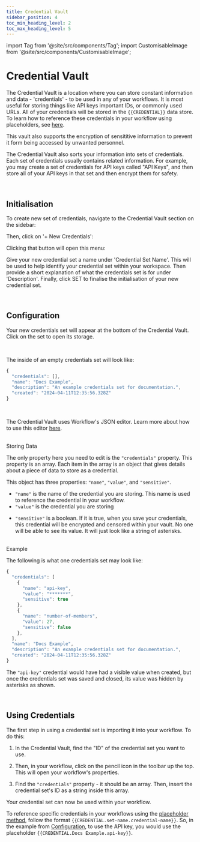 ```yaml
---
title: Credential Vault
sidebar_position: 4
toc_min_heading_level: 2
toc_max_heading_level: 5
---
```


import Tag from '@site/src/components/Tag';
import CustomisableImage from '@site/src/components/CustomisableImage';

# Credential Vault

The Credential Vault is a location where you can store constant information and data - 'credentials' - to be used in any of your workflows. It is most useful for storing things like API keys important IDs, or commonly used URLs. All of your credentials will be stored in the `{{CREDENTIAL}}` data store. To learn how to reference these credentials in your workflow using placeholders, see [here](./workflows.md#placeholders). 

This vault also supports the encryption of sensititive information to prevent it form being accessed by unwanted personnel.

The Credential Vault also sorts your information into sets of credentials. Each set of credentials usually contains related information. For example, you may create a set of credentials for API keys called "API Keys", and then store all of your API keys in that set and then encrypt them for safety.

<br/>

## Initialisation

To create new set of credentials, navigate to the Credential Vault section on the sidebar:

<CustomisableImage src="/img/credentials-nav.png" alt="Credential Vault Sidebar Nav" width="500"/>

Then, click on '+ New Credentials':

<CustomisableImage src="/img/new-credentials.png" alt="New Credentials" width="500"/>

Clicking that button will open this menu:

<CustomisableImage src="/img/new-credentials-menu.png" alt="New Credentials Menu" width="400"/>

Give your new credential set a name under 'Credential Set Name'. This will be used to help identify your credential set within your workspace. Then provide a short explanation of what the credentials set is for under 'Description'. Finally, click <Tag colour="#1582d8" borderColour="#1582d8" fontColour="#FFFFFF">SET</Tag> to finalise the initialisation of your new credential set.

<br/>

## Configuration

Your new credentials set will appear at the bottom of the Credential Vault. Click on the set to open its storage. 

<br/>

The inside of an empty credentials set will look like:

```jsx title="Empty Credentials Set"
{
  "credentials": [],
  "name": "Docs Example",
  "description": "An example credentials set for documentation.",
  "created": "2024-04-11T12:35:56.328Z"
}
```

<br/>

The Credential Vault uses Workflow's JSON editor. Learn more about how to use this editor [here](./workflows.md#configuration).

<br/>

<div className="dubheader">Storing Data</div>

The only property here you need to edit is the `"credentials"` property. This property is an array. Each item in the array is an object that gives details about a piece of data to store as a credential. 

This object has three properties: `"name"`, `"value"`, and `"sensitive"`. 
- `"name"` is the name of the credential you are storing. This name is used to reference the credential in your workflow. 
- `"value"` is the credential you are storing 

[comment]: <> (can this be any data type like array, object, string, int, float etc WIP WIP WIP)

- `"sensitive"` is a boolean. If it is true, when you save your credentials, this credential will be encrypted and censored within your vault. No one will be able to see its value. It will just look like a string of asterisks. 

<br/>

<div className="dubheader">Example</div>

The following is what one credentials set may look like:

```jsx title="Example Credentials Set"
{
  "credentials": [
    {
      "name": "api-key",
      "value": "*******",
      "sensitive": true
    },
    {
      "name": "number-of-members",
      "value": 27,
      "sensitive": false
    },
  ],
  "name": "Docs Example",
  "description": "An example credentials set for documentation.",
  "created": "2024-04-11T12:35:56.328Z"
}
```

The `"api-key"` credential would have had a visible value when created, but once the credentials set was saved and closed, its value was hidden by asterisks as shown.

<br/>

## Using Credentials

The first step in using a credential set is importing it into your workflow. To do this:
1. In the Credential Vault, find the "ID" of the credential set you want to use. 


<CustomisableImage src="/img/credential-id.png" alt="Credential ID" width="600"/>

2. Then, in your workflow, click on the pencil icon in the toolbar up the top. This will open your workflow's properties.

<CustomisableImage src="/img/workflow-properties.png" alt="Workflow Properties" width="700"/>

3. Find the `"credentials"` property - it should be an array. Then, insert the credential set's ID as a string inside this array.

<CustomisableImage src="/img/workflow-credentials.png" alt="Credentials Property" width="500"/>

Your credential set can now be used within your workflow.

To reference specific credentials in your workflows using the [placeholder method](./workflows.md#placeholders), follow the format `{{CREDENTIAL.set-name.credential-name}}`. So, in the example from [Configuration](#configuration), to use the API key, you would use the placeholder `{{CREDENTIAL.Docs Example.api-key}}`.



[comment]: <> (can you have spaces in the placeholder like that? WIP)


